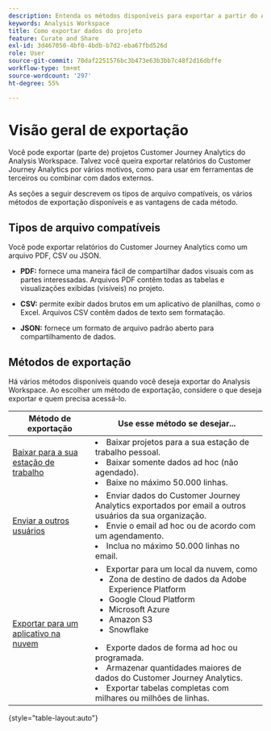 ```yaml
---
description: Entenda os métodos disponíveis para exportar a partir do Analysis Workspace.
keywords: Analysis Workspace
title: Como exportar dados do projeto
feature: Curate and Share
exl-id: 3d467050-4bf0-4bdb-b7d2-eba67fbd526d
role: User
source-git-commit: 70daf2251576bc3b473e63b3bb7c48f2d16dbffe
workflow-type: tm+mt
source-wordcount: '297'
ht-degree: 55%

---
```


# Visão geral de exportação

Você pode exportar (parte de) projetos Customer Journey Analytics do Analysis Workspace. Talvez você queira exportar relatórios do Customer Journey Analytics por vários motivos, como para usar em ferramentas de terceiros ou combinar com dados externos.

As seções a seguir descrevem os tipos de arquivo compatíveis, os vários métodos de exportação disponíveis e as vantagens de cada método.

## Tipos de arquivo compatíveis

Você pode exportar relatórios do Customer Journey Analytics como um arquivo PDF, CSV ou JSON.

* **PDF:** fornece uma maneira fácil de compartilhar dados visuais com as partes interessadas. Arquivos PDF contêm todas as tabelas e visualizações exibidas (visíveis) no projeto. 

* **CSV:** permite exibir dados brutos em um aplicativo de planilhas, como o Excel. Arquivos CSV contêm dados de texto sem formatação.

* **JSON:** fornece um formato de arquivo padrão aberto para compartilhamento de dados.

## Métodos de exportação

Há vários métodos disponíveis quando você deseja exportar do Analysis Workspace. Ao escolher um método de exportação, considere o que deseja exportar e quem precisa acessá-lo.

| Método de exportação | Use esse método se desejar... |
|---------|----------|
| [Baixar para a sua estação de trabalho](/help/analysis-workspace/export/download-send.md) | <li>Baixar projetos para a sua estação de trabalho pessoal.</li><li>Baixar somente dados ad hoc (não agendado).</li> <li>Baixe no máximo 50.000 linhas.</li> <!--true? Are there 2 different options to download to your workstation?--> <!-- is this emailing it? --> |
| [Enviar a outros usuários](/help/analysis-workspace/curate-share/t-schedule-report.md) | <li>Enviar dados do Customer Journey Analytics exportados por email a outros usuários da sua organização.</li><li>Envie o email ad hoc ou de acordo com um agendamento.</li> <li>Inclua no máximo 50.000 linhas no email.</li> <!--true?--> |
| [Exportar para um aplicativo na nuvem](/help/analysis-workspace/export/export-cloud.md) | <li>Exportar para um local da nuvem, como <ul><li>Zona de destino de dados da Adobe Experience Platform</li><li>Google Cloud Platform</li><li>Microsoft Azure</li><li>Amazon S3</li><li>Snowflake</li></ul></li><li>Exporte dados de forma ad hoc ou programada.</li><li>Armazenar quantidades maiores de dados do Customer Journey Analytics.</li><li>Exportar tabelas completas com milhares ou milhões de linhas.<!-- What other things? Wiki talks about things that aren't even possible in Data Warehouse. What are they? --> </li> |

{style="table-layout:auto"}
